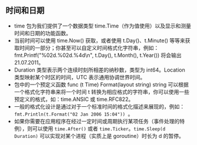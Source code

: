 ## 时间和日期

- time 包为我们提供了一个数据类型 time.Time（作为值使用）以及显示和测量时间和日期的功能函数。
- 当前时间可以使用 time.Now() 获取，或者使用 t.Day()、t.Minute() 等等来获取时间的一部分；你甚至可以自定义时间格式化字符串，例如： fmt.Printf("%02d.%02d.%4d\n", t.Day(), t.Month(), t.Year()) 将会输出 21.07.2011。
- Duration 类型表示两个连续时刻所相差的纳秒数，类型为 int64。Location 类型映射某个时区的时间，UTC 表示通用协调世界时间。
- 包中的一个预定义函数 func (t Time) Format(layout string) string 可以根据一个格式化字符串来将一个时间 t 转换为相应格式的字符串，你可以使用一些预定义的格式，如：time.ANSIC 或 time.RFC822。
- 一般的格式化设计是通过对于一个标准时间的格式化描述来展现的，例如：`fmt.Println(t.Format("02 Jan 2006 15:04")) `。
- 如果你需要在应用程序在经过一定时间或周期执行某项任务（事件处理的特例），则可以使用 `time.After()` 或者 `time.Ticker`。`time.Sleep(d Duration)` 可以实现对某个进程（实质上是 goroutine）时长为 d 的暂停。
